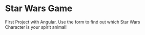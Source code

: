 # Star Wars Game
First Project with Angular. Use the form to find out which Star Wars Character is your spirit animal!

